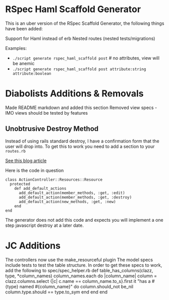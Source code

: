 RSpec Haml Scaffold Generator
=============================

This is an uber version of the RSpec Scaffold Generator, the following things have been added:

Support for Haml instead of erb
Nested routes (nested tests/migrations)

Examples:

- `./script generate rspec_haml_scaffold post` # no attributes, view will be anemic
- `./script generate rspec_haml_scaffold post attribute:string attribute:boolean` 

Diabolists Additions & Removals
===============================

Made README markdown and added this section
Removed view specs - IMO views should be tested by features

Unobtrusive Destroy Method
--------------------------

Instead of using rails standard destroy, I have a confirmation form that the user will drop into. To get this to work you need to add a section to your `routes.rb`

[See this blog article](http://www.david-mcnally.co.uk/2008/11/04/the-missing-named-route/)

Here is the code in question

    class ActionController::Resources::Resource
      protected
        def add_default_actions
          add_default_action(member_methods, :get, :edit)
          add_default_action(member_methods, :get, :destroy)
          add_default_action(new_methods, :get, :new)
        end
    end

The generator does not add this code and expects you will implement a one step javascript destroy at a later date.

JC Additions
===============================
The controllers now use the make_resourceful plugin
The model specs include tests to test the table structure.  In order to get these specs to work, add the following to spec/spec_helper.rb
def table_has_columns(clazz, type, *column_names)
  column_names.each do |column_name|
    column = clazz.columns.select {|c| c.name == column_name.to_s}.first
    it "has a #{type} named #{column_name}" do
      column.should_not be_nil
      column.type.should == type.to_sym
    end
  end
end